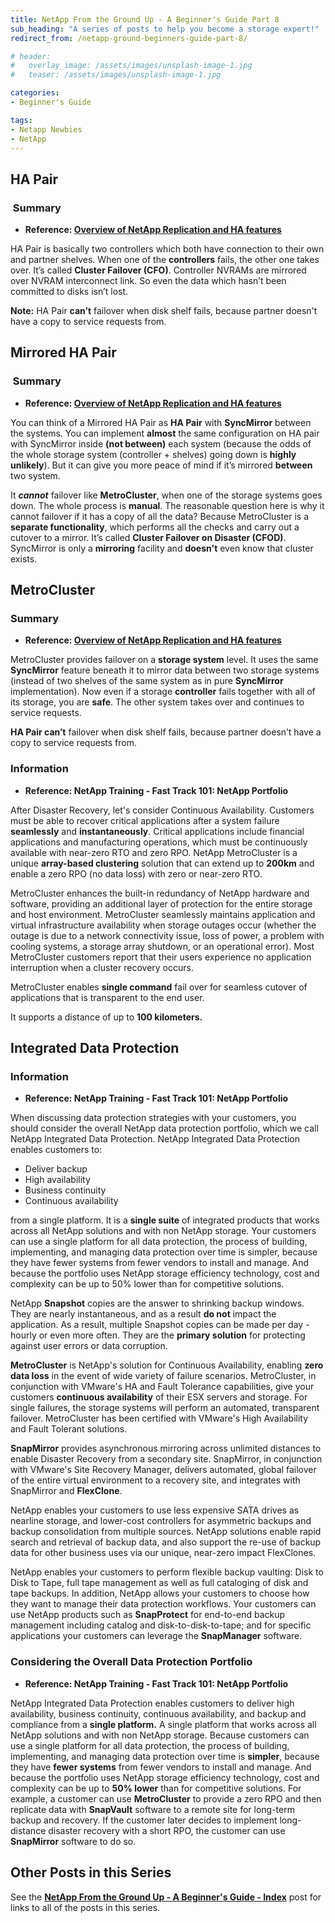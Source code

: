 ```yaml
---
title: NetApp From the Ground Up - A Beginner's Guide Part 8
sub_heading: "A series of posts to help you become a storage expert!"
redirect_from: /netapp-ground-beginners-guide-part-8/

# header:
#   overlay_image: /assets/images/unsplash-image-1.jpg
#   teaser: /assets/images/unsplash-image-1.jpg

categories:
- Beginner's Guide

tags:
- Netapp Newbies
- NetApp
---
```

## HA Pair
###  Summary

*   **Reference: [Overview of NetApp Replication and HA features](http://niktips.wordpress.com/2013/08/09/overview-of-netapp-replication-and-ha-features/ "http://niktips.wordpress.com/2013/08/09/overview-of-netapp-replication-and-ha-features/")**

HA Pair is basically two controllers which both have connection to their own and partner shelves. When one of the **controllers** fails, the other one takes over. It’s called **Cluster Failover (CFO)**. Controller NVRAMs are mirrored over NVRAM interconnect link. So even the data which hasn’t been committed to disks isn’t lost.

**Note:** HA Pair **can’t** failover when disk shelf fails, because partner doesn't have a copy to service requests from.

## Mirrored HA Pair
###  Summary

*   **Reference: [Overview of NetApp Replication and HA features](http://niktips.wordpress.com/2013/08/09/overview-of-netapp-replication-and-ha-features/ "http://niktips.wordpress.com/2013/08/09/overview-of-netapp-replication-and-ha-features/")**

You can think of a Mirrored HA Pair as **HA Pair** with **SyncMirror** between the systems. You can implement **almost** the same configuration on HA pair with SyncMirror inside **(not between)** each system (because the odds of the whole storage system (controller + shelves) going down is **highly unlikely**). But it can give you more peace of mind if it’s mirrored **between** two system.

It **_cannot_** failover like **MetroCluster**, when one of the storage systems goes down. The whole process is **manual**. The reasonable question here is why it cannot failover if it has a copy of all the data? Because MetroCluster is a **separate functionality**, which performs all the checks and carry out a cutover to a mirror. It’s called **Cluster Failover on Disaster (CFOD)**. SyncMirror is only a **mirroring** facility and **doesn't** even know that cluster exists.

## MetroCluster
### Summary

*   **Reference: [Overview of NetApp Replication and HA features](http://niktips.wordpress.com/2013/08/09/overview-of-netapp-replication-and-ha-features/ "http://niktips.wordpress.com/2013/08/09/overview-of-netapp-replication-and-ha-features/")**

MetroCluster provides failover on a **storage system** level. It uses the same **SyncMirror** feature beneath it to mirror data between two storage systems (instead of two shelves of the same system as in pure **SyncMirror** implementation). Now even if a storage **controller** fails together with all of its storage, you are **safe**. The other system takes over and continues to service requests.

**HA Pair can’t** failover when disk shelf fails, because partner doesn’t have a copy to service requests from.

### Information

*   **Reference: NetApp Training - Fast Track 101: NetApp Portfolio**

After Disaster Recovery, let's consider Continuous Availability. Customers must be able to recover critical applications after a system failure **seamlessly** and **instantaneously**. Critical applications include financial applications and manufacturing operations, which must be continuously available with near-zero RTO and zero RPO. NetApp MetroCluster is a unique **array-based clustering** solution that can extend up to **200km** and enable a zero RPO (no data loss) with zero or near-zero RTO.

MetroCluster enhances the built-in redundancy of NetApp hardware and software, providing an additional layer of protection for the entire storage and host environment. MetroCluster seamlessly maintains application and virtual infrastructure availability when storage outages occur (whether the outage is due to a network connectivity issue, loss of power, a problem with cooling systems, a storage array shutdown, or an operational error). Most MetroCluster customers report that their users experience no application interruption when a cluster recovery occurs.

MetroCluster enables **single command** fail over for seamless cutover of applications that is transparent to the end user.

It supports a distance of up to **100 kilometers.**

## Integrated Data Protection
### Information

*   **Reference: NetApp Training - Fast Track 101: NetApp Portfolio**

When discussing data protection strategies with your customers, you should consider the overall NetApp data protection portfolio, which we call NetApp Integrated Data Protection. NetApp Integrated Data Protection enables customers to:

*   Deliver backup 
*   High availability
*   Business continuity
*   Continuous availability

from a single platform. It is a **single suite** of integrated products that works across all NetApp solutions and with non NetApp storage. Your customers can use a single platform for all data protection, the process of building, implementing, and managing data protection over time is simpler, because they have fewer systems from fewer vendors to install and manage. And because the portfolio uses NetApp storage efficiency technology, cost and complexity can be up to 50% lower than for competitive solutions.

NetApp **Snapshot** copies are the answer to shrinking backup windows. They are nearly instantaneous, and as a result **do not** impact the application. As a result, multiple Snapshot copies can be made per day - hourly or even more often. They are the **primary solution** for protecting against user errors or data corruption.

**MetroCluster** is NetApp's solution for Continuous Availability, enabling **zero data loss** in the event of wide variety of failure scenarios. MetroCluster, in conjunction with VMware's HA and Fault Tolerance capabilities, give your customers **continuous availability** of their ESX servers and storage. For single failures, the storage systems will perform an automated, transparent failover. MetroCluster has been certified with VMware's High Availability and Fault Tolerant solutions.

**SnapMirror** provides asynchronous mirroring across unlimited distances to enable Disaster Recovery from a secondary site. SnapMirror, in conjunction with VMware's Site Recovery Manager, delivers automated, global failover of the entire virtual environment to a recovery site, and integrates with SnapMirror and **FlexClone**.

NetApp enables your customers to use less expensive SATA drives as nearline storage, and lower-cost controllers for asymmetric backups and backup consolidation from multiple sources. NetApp solutions enable rapid search and retrieval of backup data, and also support the re-use of backup data for other business uses via our unique, near-zero impact FlexClones.

NetApp enables your customers to perform flexible backup vaulting: Disk to Disk to Tape, full tape management as well as full cataloging of disk and tape backups. In addition, NetApp allows your customers to choose how they want to manage their data protection workflows. Your customers can use NetApp products such as **SnapProtect** for end-to-end backup management including catalog and disk-to-disk-to-tape; and for specific applications your customers can leverage the **SnapManager** software.

### Considering the Overall Data Protection Portfolio

*   **Reference: NetApp Training - Fast Track 101: NetApp Portfolio**

NetApp Integrated Data Protection enables customers to deliver high availability, business continuity, continuous availability, and backup and compliance from a **single platform.** A single platform that works across all NetApp solutions and with non NetApp storage. Because customers can use a single platform for all data protection, the process of building, implementing, and managing data protection over time is **simpler**, because they have **fewer systems** from fewer vendors to install and manage. And because the portfolio uses NetApp storage efficiency technology, cost and complexity can be up to **50% lower** than for competitive solutions. For example, a customer can use **MetroCluster** to provide a zero RPO and then replicate data with **SnapVault** software to a remote site for long-term backup and recovery. If the customer later decides to implement long-distance disaster recovery with a short RPO, the customer can use **SnapMirror** software to do so.

## Other Posts in this Series

See the [**NetApp From the Ground Up - A Beginner's Guide - Index**](/netapp-ground-beginners-guide-index/ "NetApp From the Ground Up – A Beginner’s Guide – Index") post for links to all of the posts in this series.